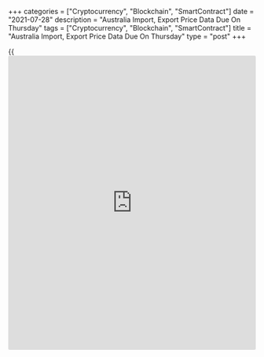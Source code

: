 +++
categories = ["Cryptocurrency", "Blockchain", "SmartContract"]
date = "2021-07-28"
description = "Australia Import, Export Price Data Due On Thursday"
tags = ["Cryptocurrency", "Blockchain", "SmartContract"]
title = "Australia Import, Export Price Data Due On Thursday"
type = "post"
+++

{{<iframe id="large-banner" src="https://www.bounty.group/#slide=6.0" width="100%" height="600" scrolling="no" style="border: 0px solid rgb(216, 221, 230); border-radius: 3px;">}}

Australia will on Thursday release Q2 figures for import and export
prices, highlighting a light day for Asia-Pacific economic activity.

In the three months prior, import prices were up 0.2 percent on quarter
and export prices jumped 11.2 percent.

New Zealand will see July results for the [business][1] confidence index
from ANZ; in June, the index slipped 0.6 percent.

Singapore will provide June figures for import and export prices, as
well as producer prices. In May, import prices rose 13.9 percent on year
and export prices climbed 9.6 percent. Producer prices spiked an annual
18.1 percent.

Thailand will provide June numbers for industrial production, with
forecasts suggesting an increase of 18.75 percent following the 25.84
percent spike in May.

For comments and feedback [contact](https://www.playgroundfx.com/contact/): editorial@rtt[news](https://www.letsplayfx.com/blog/forex-news-website/).com

[Economic News][2]

 **What parts of the world are seeing the best (and worst) economic
performances lately? Click[here][3] to check out our [Econ Scorecard][3]
and find out! See up-to-the-moment [ranking](https://www.playgroundfx.com/blog/crypto-exchange-ranking/)s for the best and worst
performers in [GDP][4], [unemployment rate][5], [inflation][6] and much
more.**

   1. www.rtt[news](https://www.letsplayfx.com/blog/forex-news-website/).com/Content/Business.aspx
   2. www.rtt[news](https://www.letsplayfx.com/blog/forex-news-website/).com/Content/EconomicNews.aspx
   3. www.rtt[news](https://www.letsplayfx.com/blog/forex-news-website/).com/economic-scorecard/world-rank/PPI/highest-performance.aspx
   4. www.rtt[news](https://www.letsplayfx.com/blog/forex-news-website/).com/economic-scorecard/world-rank/GDP/highest-performance.aspx
   5. www.rtt[news](https://www.letsplayfx.com/blog/forex-news-website/).com/economic-scorecard/world-rank/unemployment-rate/lowest-performance.aspx
   6. www.rtt[news](https://www.letsplayfx.com/blog/forex-news-website/).com/economic-scorecard/world-rank/CPI/highest-performance.aspx